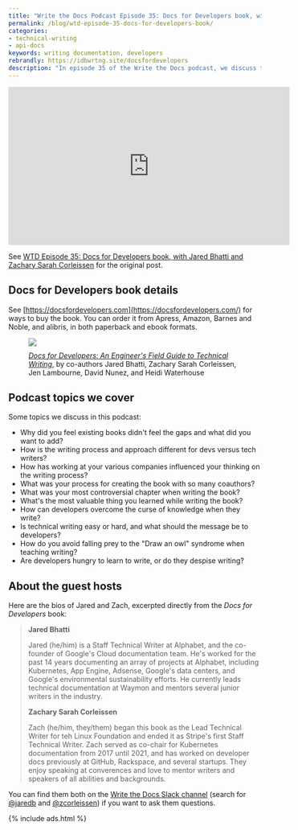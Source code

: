 ```yaml
---
title: "Write the Docs Podcast Episode 35: Docs for Developers book, with Jared Bhatti and Zachary Sarah Corleissen"
permalink: /blog/wtd-episode-35-docs-for-developers-book/
categories:
- technical-writing
- api-docs
keywords: writing documentation, developers
rebrandly: https://idbwrtng.site/docsfordevelopers
description: "In episode 35 of the Write the Docs podcast, we discuss the newly released book <i>Docs for Developers: An Engineer's Field Guide to Technical Writing</i> with Jared Bhatti, staff technical writer at Google, and Zachary Sarah Corleissen, staff technical writer at Stripe (two of the co-authors). This book on writing documentation focuses on the end-to-end writing process (from audience analysis to drafting, editing, publishing, and more) and is written specifically with developers in mind. The authors use the scenario of documenting Corg.ly, an API that translates barks, as a common thread through each of the chapters."
---
```


<iframe width="560" height="315" src="https://www.youtube.com/embed/b5aX0ipaFUM" title="YouTube video player" frameborder="0" allow="accelerometer; autoplay; clipboard-write; encrypted-media; gyroscope; picture-in-picture" allowfullscreen></iframe>

See [WTD Episode 35: Docs for Developers book, with Jared Bhatti and Zachary Sarah Corleissen](https://podcast.writethedocs.org/2021/10/31/episode-35-docs-for-developers) for the original post.

## Docs for Developers book details

See [https://docsfordevelopers.com](https://docsfordevelopers.com/) for ways to buy the book. You can order it from Apress, Amazon, Barnes and Noble, and alibris, in both paperback and ebook formats.

<figure><a href="https://link.springer.com/book/10.1007/978-1-4842-7217-6"><img src="https://podcast.writethedocs.org/assets/img/episodethumbs/docsfordevelopers.jpeg" /></a><figcaption style="margin-top:10px"><a href="https://docsfordevelopers.com/"><i>Docs for Developers: An Engineer's Field Guide to Technical Writing</i></a>, by co-authors Jared Bhatti, Zachary Sarah Corleissen, Jen Lambourne, David Nunez, and Heidi Waterhouse</figcaption>
</figure>

## Podcast topics we cover

Some topics we discuss in this podcast:

* Why did you feel existing books didn't feel the gaps and what did you want to add?
* How is the writing process and approach different for devs versus tech writers?
* How has working at your various companies influenced your thinking on the writing process?
* What was your process for creating the book with so many coauthors?
* What was your most controversial chapter when writing the book?  
* What's the most valuable thing you learned while writing the book?
* How can developers overcome the curse of knowledge when they write?
* Is technical writing easy or hard, and what should the message be to developers?
* How do you avoid falling prey to the "Draw an owl" syndrome when teaching writing?
* Are developers hungry to learn to write, or do they despise writing?

## About the guest hosts

Here are the bios of Jared and Zach, excerpted directly from the *Docs for Developers* book:

> **Jared Bhatti**
>
> Jared (he/him) is a Staff Technical Writer at Alphabet, and the co-founder of Google's Cloud documentation team. He's worked for the past 14 years documenting an array of projects at Alphabet, including Kubernetes, App Engine, Adsense, Google's data centers, and Google's environmental sustainability efforts. He currently leads technical documentation at Waymon and mentors several junior writers in the industry.
>
> **Zachary Sarah Corleissen**
>
> Zach (he/him, they/them) began this book as the Lead Technical Writer for teh Linux Foundation and ended it as Stripe's first Staff Technical Writer. Zach served as co-chair for Kubernetes documentation from 2017 until 2021, and has worked on developer docs previously at GitHub, Rackspace, and several startups. They enjoy speaking at converences and love to mentor writers and speakers of all abilities and backgrounds.

You can find them both on the [Write the Docs Slack channel](https://www.writethedocs.org/slack/) (search for [@jaredb](https://writethedocs.slack.com/team/jaredb) and [@zcorleissen](https://writethedocs.slack.com/team/zcorleissen)) if you want to ask them questions.

{% include ads.html %}
